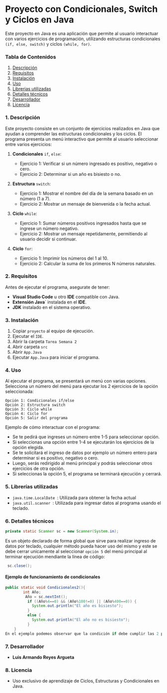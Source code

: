 # Proyecto con Condicionales, Switch y Ciclos en Java
 Este proyecto en Java es una aplicación que permite al usuario interactuar con varios ejercicios de programación, utilizando estructuras condicionales `(if, else, switch)` y ciclos `(while, for)`. 

### Tabla de Contenidos
1. [Descripción](#descripción)
2. [Requisitos](#requisitos)
3. [Instalación](#instalación)
4. [Uso](#uso)
5. [Librerias utilizadas](#librerias_utilizadas)
6. [Detalles técnicos](#detalles_técnicos)
7. [Desarrollador](#desarrollador)
8. [Licencia](#licencia)

### 1. Descripción 
Este proyecto consiste en un conjunto de ejercicios realizados en Java que ayudan a comprender las estructuras condicionales y los ciclos. El programa presenta un menú interactivo que permite al usuario seleccionar entre varios ejercicios: 

1. **Condicionales** `if`, `else`:
    - Ejercicio 1: Verificar si un número ingresado es positivo, negativo o cero.
    - Ejercicio 2: Determinar si un año es bisiesto o no.

2. **Estructura** `switch`:
    - Ejercicio 1: Mostrar el nombre del día de la semana basado en un número (1 a 7).
    - Ejercicio 2: Mostrar un mensaje de bienvenida o la fecha actual.

3. **Ciclo** `while`:
    - Ejercicio 1: Sumar números positivos ingresados hasta que se ingrese un número negativo.
    - Ejercicio 2: Mostrar un mensaje repetidamente, permitiendo al usuario decidir si continuar.

4. **Ciclo** `for`:
    - Ejercicio 1: Imprimir los números del 1 al 10.
    - Ejercicio 2: Calcular la suma de los primeros N números naturales.

### 2. Requisitos
Antes de ejecutar el programa, asegurate de tener: 
- **Visual Studio Code** u otro **IDE** compatible con Java.
- **Extensión Java**` instalada en el **IDE**.
- **JDK** instalado en el sistema operativo.

### 3. Instalación
1. Copiar `proyecto` al equipo de ejecución.
2. Ejecutar el `IDE`.
3. Abrir la carpeta `Tarea Semana 2`
4. Abrir carpeta `src`
5. Abrir `App.Java`
6. Ejecutar `App.Java` para iniciar el programa.

### 4. Uso
Al ejecutar el programa, se presentará un menú con varias opciones. Selecciona un número del menú para ejecutar los 2 ejercicios de la opción seleccionada:

    Opción 1: Condicionales if/else
    Opción 2: Estructura switch
    Opción 3: Ciclo while
    Opción 4: Ciclo for
    Opción 5: Salir del programa

Ejemplo de cómo interactuar con el programa:

- Se te pedirá que ingreses un número entre 1-5 para seleccionar opción.
- Si seleccionas una opción entre 1-4 se ejecutarán los ejercicios de la opción elegida.
- Se te solicitará el ingreso de datos por ejemplo un número entero para determinar si es positivo, negativo o cero.
- Luego, serás redirigido al menú principal y podrás seleccionar otros ejercicios de otra opción.
- Si seleccionas la opción 5, el programa se terminará ejecución y cerrará.

### 5. Librerías utilizadas
- `java.time.LocalDate `: Utilizada para obtener la fecha actual
- `java.util.scanner `: Utilizada para ingresar datos al programa usando el teclado.

### 6. Detalles técnicos
```java
private static Scanner sc = new Scanner(System.in); 
```
Es un objeto declarado de forma global que sirve para realizar ingreso de datos por teclado, cualquier método pueda hacer uso del mismo y este se debe cerrar unicamente al seleccionar `opción 5` del menú principal al terminar ejecución mendiante la línea de código: 

```java
 sc.close();
```
#### Ejemplo de funcionamiento de condicionales
```java
public static void Condicionales2(){
        int Año;                                                        
         Año = sc.nextInt();                                                 
          if ((Año%4==0) && (Año%100!=0) || (Año%400==0)) { 
            System.out.println("El año es bisiesto");
          }
          else {                                                
            System.out.println("El año no es bisiesto");
          }
    }
En el ejemplo podemos observar que la condición if debe cumplir las 2 primeras condiciones o unicamente la 3ra, la cual es el Año divisible exactamente entre 4 y no debe ser divisible exactamente entre 100, o si el Año es divisible exactamente entre 400. El simbolo % representa el residuo de la división la cual debe ser 0 o diferente de 0 dependiendo de la condición determinada.
```
### 7. Desarrollador
- **Luis Armando Reyes Argueta**
### 8. Licencia
- Uso exclusivo de aprendizaje de Ciclos, Estructuras y Condicionales en Java.